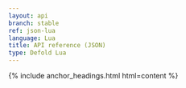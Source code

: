 ```yaml
---
layout: api
branch: stable
ref: json-lua
language: Lua
title: API reference (JSON)
type: Defold Lua
---
```

{% include anchor_headings.html html=content %}